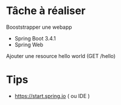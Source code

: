 # Tâche à réaliser 

Booststrapper une webapp 
 - Spring Boot 3.4.1
 - Spring Web 

Ajouter une resource hello world (GET /hello)

# Tips

- https://start.spring.io ( ou IDE )


